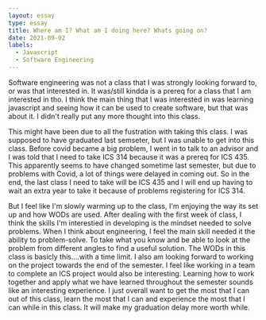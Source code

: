 ```yaml
---
layout: essay
type: essay
title: Where am I? What am I doing here? Whats going on?
date: 2021-09-02
labels:
  - Javascript
  - Software Engineering
---
```

Software engineering was not a class that I was strongly looking forward to, or was that interested in. It was/still kindda is a prereq for a class that I am interested in tho. 
I think the main thing that I was interested in was learning javascript and seeing how it can be used to create software, but that was about it. I didn't really put any more thought into this class. 

This might have been due to all the fustration with taking this class. I was supposed to have graduated last semseter, but I was unable to get into this class. 
Before covid became a big problem, I went in to talk to an advisor and I was told that I need to take ICS 314 because it was a prereq for ICS 435. 
This apparently seems to have changed sometime last semester, but due to problems with Covid, a lot of things were delayed in coming out.
So in the end, the last class I need to take will be ICS 435 and I will end up having to wait an extra year to take it because of problems registering for ICS 314. 

But I feel like I'm slowly warming up to the class, I'm enjoying the way its set up and how WODs are used. 
After dealing with the first week of class, I think the skills I'm interestied in developing is the mindset needed to solve problems.
When I think about engineering, I feel the main skill needed it the ability to problem-solve. 
To take what you know and be able to look at the problem from different angles to find a useful solution. The WODs in this class is basicly this....with a time limit. 
I also am looking forward to working on the project towards the end of the semester. I feel like working in a team to complete an ICS project would also be interesting. 
Learning how to work together and apply what we have learned throughout the semester sounds like an interesting experience.
I just overall want to get the most that I can out of this class, learn the most that I can and experience the most that I can while in this class.
It will make my graduation delay more worth while. 

